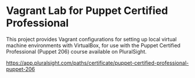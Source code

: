# Vagrant Lab for Puppet Certified Professional 

This project provides Vagrant configurations for setting up local virtual machine environments with VirtualBox, for use with the Puppet Certified Professional (Puppet 206) course available on PluralSight.

https://app.pluralsight.com/paths/certificate/puppet-certified-professional-puppet-206